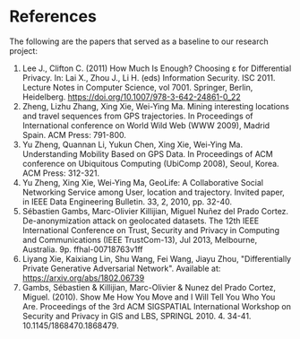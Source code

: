 # References
The following are the papers that served as a baseline to our research project:
1. Lee J., Clifton C. (2011) How Much Is Enough? Choosing ε for Differential Privacy. In: Lai X., Zhou J., Li H. (eds) Information Security. ISC 2011. Lecture Notes in Computer Science, vol 7001. Springer, Berlin, Heidelberg. https://doi.org/10.1007/978-3-642-24861-0_22
2. Zheng, Lizhu Zhang, Xing Xie, Wei-Ying Ma. Mining interesting locations and travel sequences from GPS trajectories. In Proceedings of International conference on World Wild Web (WWW 2009), Madrid Spain. ACM Press: 791-800.
3. Yu Zheng, Quannan Li, Yukun Chen, Xing Xie, Wei-Ying Ma. Understanding Mobility Based on GPS Data. In Proceedings of ACM conference on Ubiquitous Computing (UbiComp 2008), Seoul, Korea. ACM Press: 312-321.
4. Yu Zheng, Xing Xie, Wei-Ying Ma, GeoLife: A Collaborative Social Networking Service among User, location and trajectory. Invited paper, in IEEE Data Engineering Bulletin. 33, 2, 2010, pp. 32-40.
5. Sébastien Gambs, Marc-Olivier Killijian, Miguel Nuñez del Prado Cortez. De-anonymization attack on geolocated datasets. The 12th IEEE International Conference on Trust, Security and Privacy in Computing and Communications (IEEE TrustCom-13), Jul 2013, Melbourne, Australia. 9p. ffhal-00718763v1ff
6. Liyang Xie, Kaixiang Lin, Shu Wang, Fei Wang, Jiayu Zhou, "Differentially Private Generative Adversarial Network". Available at: https://arxiv.org/abs/1802.06739
7. Gambs, Sébastien & Killijian, Marc-Olivier & Nunez del Prado Cortez, Miguel. (2010). Show Me How You Move and I Will Tell You Who You Are. Proceedings of the 3rd ACM SIGSPATIAL International Workshop on Security and Privacy in GIS and LBS, SPRINGL 2010. 4. 34-41. 10.1145/1868470.1868479. 